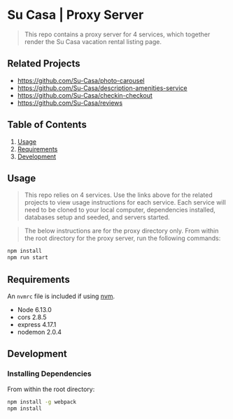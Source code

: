 # Su Casa | Proxy Server

> This repo contains a proxy server for 4 services, which together render the Su Casa vacation rental listing page.

## Related Projects

  - https://github.com/Su-Casa/photo-carousel
  - https://github.com/Su-Casa/description-amenities-service
  - https://github.com/Su-Casa/checkin-checkout
  - https://github.com/Su-Casa/reviews

## Table of Contents

1. [Usage](#Usage)
1. [Requirements](#requirements)
1. [Development](#development)

## Usage

> This repo relies on 4 services. Use the links above for the related projects to view usage instructions for each service. Each service will need to be cloned to your local computer, dependencies installed, databases setup and seeded, and servers started.

> The below instructions are for the proxy directory only. From within the root directory for the proxy server, run the following commands:

```sh
npm install
npm run start
```

## Requirements

An `nvmrc` file is included if using [nvm](https://github.com/creationix/nvm).

- Node 6.13.0
- cors 2.8.5
- express 4.17.1
- nodemon 2.0.4

## Development

### Installing Dependencies

From within the root directory:

```sh
npm install -g webpack
npm install
```

